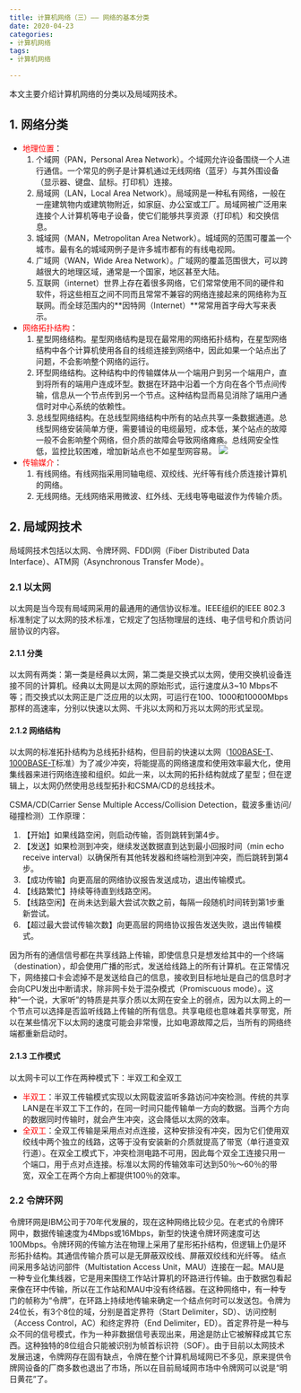 ```yaml
---
title: 计算机网络（三）—— 网络的基本分类
date: 2020-04-23
categories:
- 计算机网络
tags:
- 计算机网络

---
```


本文主要介绍计算机网络的分类以及局域网技术。

<!--more-->

## 1. 网络分类

- <font color=red>地理位置</font>：
  1.  个域网（PAN，Personal Area Network）。个域网允许设备围绕一个人进行通信。一个常见的例子是计算机通过无线网络（蓝牙）与其外围设备（显示器、键盘、鼠标。打印机）连接。
  2.  局域网（LAN，Local Area Network）。局域网是一种私有网络，一般在一座建筑物内或建筑物附近，如家庭、办公室或工厂。局域网被广泛用来连接个人计算机等电子设备，使它们能够共享资源（打印机）和交换信息。
  3.  城域网（MAN，Metropolitan Area Network）。城域网的范围可覆盖一个城市。最有名的城域网例子是许多城市都有的有线电视网。
  4.  广域网（WAN，Wide Area Network）。广域网的覆盖范围很大，可以跨越很大的地理区域，通常是一个国家，地区甚至大陆。
  5.  互联网（internet）世界上存在着很多网络，它们常常使用不同的硬件和软件，将这些相互之间不同而且常常不兼容的网络连接起来的网络称为互联网。而全球范围内的**因特网（Internet）**常常用首字母大写来表示。
- <font color=red>网络拓扑结构</font>：
  1. 星型网络结构。星型网络结构是现在最常用的网络拓扑结构，在星型网络结构中各个计算机使用各自的线缆连接到网络中，因此如果一个站点出了问题，不会影响整个网络的运行。
  2. 环型网络结构。这种结构中的传输媒体从一个端用户到另一个端用户，直到将所有的端用户连成环型。数据在环路中沿着一个方向在各个节点间传输，信息从一个节点传到另一个节点。这种结构显而易见消除了端用户通信时对中心系统的依赖性。
  3. 总线型网络结构。在总线型网络结构中所有的站点共享一条数据通道。总线型网络安装简单方便，需要铺设的电缆最短，成本低，某个站点的故障一般不会影响整个网络，但介质的故障会导致网络瘫痪。总线网安全性低，监控比较困难，增加新站点也不如星型网容易。
     ![](https://shinerio.oss-cn-beijing.aliyuncs.com/blog_images/uncategory/20200425194342.png)
- <font color=red>传输媒介</font>：
  1. 有线网络。有线网指采用同轴电缆、双绞线、光纤等有线介质连接计算机的网络。
  2. 无线网络。无线网络采用微波、红外线、无线电等电磁波作为传输介质。

## 2. 局域网技术

局域网技术包括以太网、令牌环网、FDDI网（Fiber Distributed Data Interface）、ATM网（Asynchronous Transfer Mode）。

### 2.1 以太网

以太网是当今现有局域网采用的最通用的通信协议标准。IEEE组织的IEEE 802.3标准制定了以太网的技术标准，它规定了包括物理层的连线、电子信号和介质访问层协议的内容。

#### 2.1.1 分类

以太网有两类：第一类是经典以太网，第二类是交换式以太网，使用交换机设备连接不同的计算机。经典以太网是以太网的原始形式，运行速度从3~10 Mbps不等；而交换式以太网正是广泛应用的以太网，可运行在100、1000和10000Mbps那样的高速率，分别以快速以太网、千兆以太网和万兆以太网的形式呈现。

#### 2.1.2 网络结构

以太网的标准拓扑结构为总线拓扑结构，但目前的快速以太网（[100BASE-T](https://baike.baidu.com/item/100BASE-T)、[1000BASE-T](https://baike.baidu.com/item/1000BASE-T)标准）为了减少冲突，将能提高的网络速度和使用效率最大化，使用集线器来进行网络连接和组织。如此一来，以太网的拓扑结构就成了星型；但在逻辑上，以太网仍然使用总线型拓扑和CSMA/CD的总线技术。

CSMA/CD(Carrier Sense Multiple Access/Collision Detection，载波多重访问/碰撞检测）工作原理：

1. 【开始】如果线路空闲，则启动传输，否则跳转到第4步。
2. 【发送】如果检测到冲突，继续发送数据直到达到最小回报时间（min echo receive interval）以确保所有其他转发器和终端检测到冲突，而后跳转到第4步。
3. 【成功传输】向更高层的网络协议报告发送成功，退出传输模式。
4. 【线路繁忙】持续等待直到线路空闲。
5. 【线路空闲】在尚未达到最大尝试次数之前，每隔一段随机时间转到第1步重新尝试。
6. 【超过最大尝试传输次数】向更高层的网络协议报告发送失败，退出传输模式。

因为所有的通信信号都在共享线路上传输，即使信息只是想发给其中的一个终端（destination），却会使用广播的形式，发送给线路上的所有计算机。在正常情况下，网络接口卡会滤掉不是发送给自己的信息，接收到目标地址是自己的信息时才会向CPU发出中断请求，除非网卡处于混杂模式（Promiscuous mode）。这种“一个说，大家听”的特质是共享介质以太网在安全上的弱点，因为以太网上的一个节点可以选择是否监听线路上传输的所有信息。共享电缆也意味着共享带宽，所以在某些情况下以太网的速度可能会非常慢，比如电源故障之后，当所有的网络终端都重新启动时。

#### 2.1.3 工作模式

以太网卡可以工作在两种模式下：半双工和全双工

- <font color=red>半双工</font>：半双工传输模式实现以太网载波监听多路访问冲突检测。传统的共享LAN是在半双工下工作的，在同一时间只能传输单一方向的数据。当两个方向的数据同时传输时，就会产生冲突，这会降低以太网的效率。
- <font color=red>全双工</font>：全双工传输是采用点对点连接，这种安排没有冲突，因为它们使用双绞线中两个独立的线路，这等于没有安装新的介质就提高了带宽（单行道变双行道）。在双全工模式下，冲突检测电路不可用，因此每个双全工连接只用一个端口，用于点对点连接。标准以太网的传输效率可达到50％～60％的带宽，双全工在两个方向上都提供100％的效率。

### 2.2 令牌环网

令牌环网是IBM公司于70年代发展的，现在这种网络比较少见。在老式的令牌环网中，数据传输速度为4Mbps或16Mbps，新型的快速令牌环网速度可达100Mbps。令牌环网的传输方法在物理上采用了星形拓扑结构，但逻辑上仍是环形拓扑结构。其通信传输介质可以是无屏蔽双绞线、屏蔽双绞线和光纤等。 结点间采用多站访问部件（Multistation Access Unit，MAU）连接在一起。MAU是一种专业化集线器，它是用来围绕工作站计算机的环路进行传输。由于数据包看起来像在环中传输，所以在工作站和MAU中没有终结器。在这种网络中，有一种专门的帧称为“令牌”，在环路上持续地传输来确定一个结点何时可以发送包。令牌为24位长，有3个8位的域，分别是首定界符（Start Delimiter，SD）、访问控制（Access Control，AC）和终定界符（End Delimiter，ED）。首定界符是一种与众不同的信号模式，作为一种非数据信号表现出来，用途是防止它被解释成其它东西。这种独特的8位组合只能被识别为帧首标识符（SOF）。由于目前以太网技术发展迅速，令牌网存在固有缺点，令牌在整个计算机局域网已不多见，原来提供令牌网设备的厂商多数也退出了市场，所以在目前局域网市场中令牌网可以说是“明日黄花”了。

  

